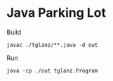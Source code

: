 # Java Parking Lot

Build

    javac ./tglanz/**.java -d out

Run

    java -cp ./out tglanz.Program